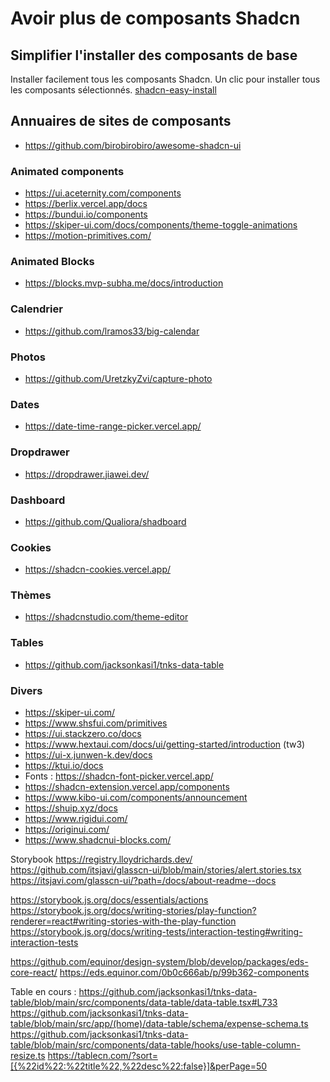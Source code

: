 # Avoir plus de composants Shadcn

## Simplifier l'installer des composants de base

Installer facilement tous les composants Shadcn. Un clic pour installer tous les composants sélectionnés. [shadcn-easy-install](https://shadcn-easy-install.vercel.app/)

## Annuaires de sites de composants

- https://github.com/birobirobiro/awesome-shadcn-ui

### Animated components

- https://ui.aceternity.com/components
- https://berlix.vercel.app/docs
- https://bundui.io/components
- https://skiper-ui.com/docs/components/theme-toggle-animations
- https://motion-primitives.com/

### Animated Blocks

- https://blocks.mvp-subha.me/docs/introduction

### Calendrier

- https://github.com/lramos33/big-calendar

### Photos

- https://github.com/UretzkyZvi/capture-photo

### Dates
- https://date-time-range-picker.vercel.app/

### Dropdrawer

- https://dropdrawer.jiawei.dev/

### Dashboard

- https://github.com/Qualiora/shadboard

### Cookies

- https://shadcn-cookies.vercel.app/

### Thèmes

- https://shadcnstudio.com/theme-editor

### Tables

- https://github.com/jacksonkasi1/tnks-data-table

### Divers

- https://skiper-ui.com/
- https://www.shsfui.com/primitives
- https://ui.stackzero.co/docs
- https://www.hextaui.com/docs/ui/getting-started/introduction (tw3)
- https://ui-x.junwen-k.dev/docs
- https://ktui.io/docs
- Fonts : https://shadcn-font-picker.vercel.app/
- https://shadcn-extension.vercel.app/components
- https://www.kibo-ui.com/components/announcement
- https://shuip.xyz/docs
- https://www.rigidui.com/
- https://originui.com/
- https://www.shadcnui-blocks.com/



Storybook
https://registry.lloydrichards.dev/
https://github.com/itsjavi/glasscn-ui/blob/main/stories/alert.stories.tsx
https://itsjavi.com/glasscn-ui/?path=/docs/about-readme--docs

https://storybook.js.org/docs/essentials/actions
https://storybook.js.org/docs/writing-stories/play-function?renderer=react#writing-stories-with-the-play-function
https://storybook.js.org/docs/writing-tests/interaction-testing#writing-interaction-tests

https://github.com/equinor/design-system/blob/develop/packages/eds-core-react/
https://eds.equinor.com/0b0c666ab/p/99b362-components


Table en cours : 
https://github.com/jacksonkasi1/tnks-data-table/blob/main/src/components/data-table/data-table.tsx#L733
https://github.com/jacksonkasi1/tnks-data-table/blob/main/src/app/(home)/data-table/schema/expense-schema.ts
https://github.com/jacksonkasi1/tnks-data-table/blob/main/src/components/data-table/hooks/use-table-column-resize.ts
https://tablecn.com/?sort=[{%22id%22:%22title%22,%22desc%22:false}]&perPage=50